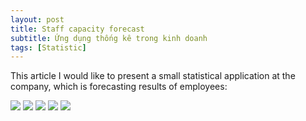 ```yaml
---
layout: post
title: Staff capacity forecast
subtitle: Ứng dụng thống kê trong kinh doanh
tags: [Statistic]
---
```


This article I would like to present a small statistical application at the company, which is forecasting  results of employees:


<img src="https://raw.githubusercontent.com/minmax49/minmax49.github.io/master/img/Slide1.PNG"/>


<img src="https://raw.githubusercontent.com/minmax49/minmax49.github.io/master/img/Slide2.PNG"/>



<img src="https://raw.githubusercontent.com/minmax49/minmax49.github.io/master/img/Slide3.PNG"/>



<img src="https://raw.githubusercontent.com/minmax49/minmax49.github.io/master/img/Slide4.PNG"/>


<img src="https://raw.githubusercontent.com/minmax49/minmax49.github.io/master/img/Slide5.PNG"/>

